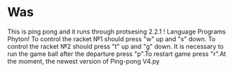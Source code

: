 # Was
This is ping pong and it runs through protsesing 2.2.1 ! Language Programs Phyton!
To control the racket №1 should press "w" up and "s" down. To control the racket №2 should press "t" up and "g" down.
It is necessary to run the game ball after the departure press "p".To restart game press "r".At the moment, the newest version of Ping-pong V4.py
